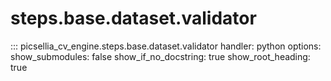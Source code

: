# steps.base.dataset.validator

::: picsellia_cv_engine.steps.base.dataset.validator
    handler: python
    options:
        show_submodules: false
        show_if_no_docstring: true
        show_root_heading: true
